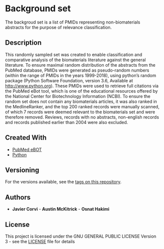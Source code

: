 # Background set

The backgroud set is a list of PMIDs representing non-biomaterials abstracts for the purpose of relevance classification. 

## Description 

This randomly sampled set was created to enable classification and comparative analysis of the biomaterials literature against the general literature. To ensure maximal random distribution of the abstracts from the PubMed database, PMIDs were generated as pseudo-random numbers (within the range of PMIDs in the years 1999-2018), using python’s random package (Python Software Foundation, version 3.6, Available at http://www.python.org). These PMIDs were used to retrieve full citations via the PubMed eBot tool, which is one of the educational resources offered by the National Center for Biotechnology Information (NCBI). To ensure the random set does not contain any biomaterials articles, it was also ranked in the MedlineRanker, and the top 200 ranked records were manually scanned, of which 7 records were deemed relevant to the biomaterials set and were therefore removed. Reviews, records with no abstracts, non-english records and records published earlier than 2004 were also excluded.


## Created With

* [PubMed eBOT](https://www.ncbi.nlm.nih.gov/Class/PowerTools/eutils/ebot/ebot.cgi) 
* [Python](http://www.python.org) 

## Versioning


For the versions available, see the [tags on this repository](https://github.com/ProjectDebbie/DEBBIE_pipeline/tags). 

## Authors

* **Javier Corvi** - **Austin McKitrick** - **Osnat Hakimi**

## License

This project is licensed under the GNU GENERAL PUBLIC LICENSE Version 3 - see the [LICENSE](LICENSE) file for details


	
		
